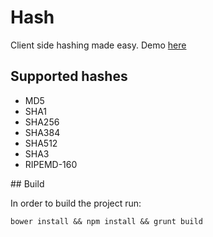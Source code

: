 # Hash

Client side hashing made easy. Demo [here](https://hash.stamplayapp.com)

## Supported hashes

- MD5
- SHA1
- SHA256
- SHA384
- SHA512
- SHA3
- RIPEMD-160

## Build

In order to build the project run:

```bower install && npm install && grunt build```